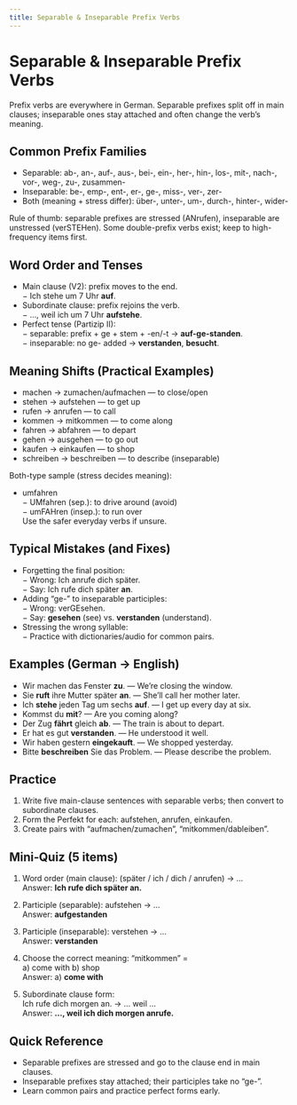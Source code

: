 ```yaml
---
title: Separable & Inseparable Prefix Verbs
---
```


# Separable & Inseparable Prefix Verbs

Prefix verbs are everywhere in German. Separable prefixes split off in main clauses; inseparable ones stay attached and often change the verb’s meaning.

## Common Prefix Families

- Separable: ab-, an-, auf-, aus-, bei-, ein-, her-, hin-, los-, mit-, nach-, vor-, weg-, zu-, zusammen-
- Inseparable: be-, emp-, ent-, er-, ge-, miss-, ver-, zer-
- Both (meaning + stress differ): über-, unter-, um-, durch-, hinter-, wider-

Rule of thumb: separable prefixes are stressed (ANrufen), inseparable are unstressed (verSTEHen). Some double-prefix verbs exist; keep to high-frequency items first.

## Word Order and Tenses

- Main clause (V2): prefix moves to the end.  
  − Ich stehe um 7 Uhr **auf**.  
- Subordinate clause: prefix rejoins the verb.  
  − …, weil ich um 7 Uhr **aufstehe**.  
- Perfect tense (Partizip II):  
  − separable: prefix + ge + stem + -en/-t → **auf-ge-standen**.  
  − inseparable: no ge- added → **verstanden**, **besucht**.

## Meaning Shifts (Practical Examples)

- machen → zumachen/aufmachen — to close/open  
- stehen → aufstehen — to get up  
- rufen → anrufen — to call  
- kommen → mitkommen — to come along  
- fahren → abfahren — to depart  
- gehen → ausgehen — to go out  
- kaufen → einkaufen — to shop  
- schreiben → beschreiben — to describe (inseparable)

Both-type sample (stress decides meaning):

- umfahren  
  − UMfahren (sep.): to drive around (avoid)  
  − umFAHren (insep.): to run over  
Use the safer everyday verbs if unsure.

## Typical Mistakes (and Fixes)

- Forgetting the final position:  
  − Wrong: Ich anrufe dich später.  
  − Say: Ich rufe dich später **an**.  
- Adding “ge-” to inseparable participles:  
  − Wrong: verGEsehen.  
  − Say: **gesehen** (see) vs. **verstanden** (understand).  
- Stressing the wrong syllable:  
  − Practice with dictionaries/audio for common pairs.

## Examples (German → English)

- Wir machen das Fenster **zu**. — We’re closing the window.  
- Sie **ruft** ihre Mutter später **an**. — She’ll call her mother later.  
- Ich **stehe** jeden Tag um sechs **auf**. — I get up every day at six.  
- Kommst du **mit**? — Are you coming along?  
- Der Zug **fährt** gleich **ab**. — The train is about to depart.  
- Er hat es gut **verstanden**. — He understood it well.  
- Wir haben gestern **eingekauft**. — We shopped yesterday.  
- Bitte **beschreiben** Sie das Problem. — Please describe the problem.

## Practice

1) Write five main-clause sentences with separable verbs; then convert to subordinate clauses.  
2) Form the Perfekt for each: aufstehen, anrufen, einkaufen.  
3) Create pairs with “aufmachen/zumachen”, “mitkommen/dableiben”.

## Mini‑Quiz (5 items)

1) Word order (main clause): (später / ich / dich / anrufen) → …  
   Answer: **Ich rufe dich später an.**

2) Participle (separable): aufstehen → …  
   Answer: **aufgestanden**

3) Participle (inseparable): verstehen → …  
   Answer: **verstanden**

4) Choose the correct meaning: “mitkommen” =  
   a) come with  b) shop  
   Answer: a) **come with**

5) Subordinate clause form:  
   Ich rufe dich morgen an. → … weil …  
   Answer: **…, weil ich dich morgen anrufe.**

## Quick Reference

- Separable prefixes are stressed and go to the clause end in main clauses.  
- Inseparable prefixes stay attached; their participles take no “ge-”.  
- Learn common pairs and practice perfect forms early.

